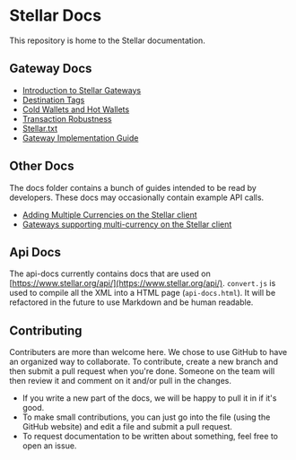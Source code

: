 Stellar Docs
============

This repository is home to the Stellar documentation.

## Gateway Docs
* [Introduction to Stellar Gateways](https://github.com/stellar/docs/blob/master/docs/gateway-introduction.md)
* [Destination Tags](https://github.com/stellar/docs/blob/master/docs/Destination-Tags.md)
* [Cold Wallets and Hot Wallets](https://github.com/stellar/docs/blob/master/docs/hot-wallets-cold-wallets.md)
* [Transaction Robustness](https://github.com/stellar/docs/blob/master/docs/Transaction-Robustness.md)
* [Stellar.txt](https://github.com/stellar/docs/blob/master/docs/Stellar.txt.md)
* [Gateway Implementation Guide](https://github.com/stellar/docs/blob/master/docs/Gateway-Guide.md)

## Other Docs
The docs folder contains a bunch of guides intended to be read by developers. These docs may occasionally contain example API calls.
* [Adding Multiple Currencies on the Stellar client](docs/Adding-Multiple-Currencies.md)
* [Gateways supporting multi-currency on the Stellar client](docs/gateway-list.md)

## Api Docs
The api-docs currently contains docs that are used on [https://www.stellar.org/api/](https://www.stellar.org/api/). `convert.js` is used to compile all the XML into a HTML page (`api-docs.html`). It will be refactored in the future to use Markdown and be human readable.

## Contributing
Contributers are more than welcome here. We chose to use GitHub to have an organized way to collaborate. To contribute, create a new branch and then submit a pull request when you're done. Someone on the team will then review it and comment on it and/or pull in the changes.

- If you write a new part of the docs, we will be happy to pull it in if it's good.
- To make small contributions, you can just go into the file (using the GitHub website) and edit a file and submit a pull request.
- To request documentation to be written about something, feel free to open an issue.
